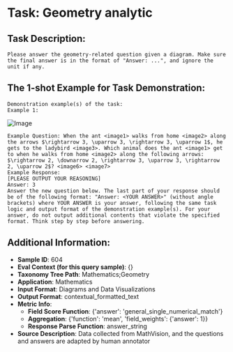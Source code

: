 # Task: Geometry analytic

## Task Description:

```
Please answer the geometry-related question given a diagram. Make sure the final answer is in the format of "Answer: ...", and ignore the unit if any.
```

## The 1-shot Example for Task Demonstration:

```
Demonstration example(s) of the task:
Example 1:
```

![Image](image_1.png)

```
Example Question: When the ant <image1> walks from home <image2> along the arrows $\rightarrow 3, \uparrow 3, \rightarrow 3, \uparrow 1$, he gets to the ladybird <image3>. Which animal does the ant <image1> get to when he walks from home <image2> along the following arrows: $\rightarrow 2, \downarrow 2, \rightarrow 3, \uparrow 3, \rightarrow 2, \uparrow 2$? <image6> <image7>
Example Response:
[PLEASE OUTPUT YOUR REASONING]
Answer: 3
Answer the new question below. The last part of your response should be of the following format: "Answer: <YOUR ANSWER>" (without angle brackets) where YOUR ANSWER is your answer, following the same task logic and output format of the demonstration example(s). For your answer, do not output additional contents that violate the specified format. Think step by step before answering.
```

## Additional Information:

- **Sample ID**: 604
- **Eval Context (for this query sample)**: {}
- **Taxonomy Tree Path**: Mathematics;Geometry
- **Application**: Mathematics
- **Input Format**: Diagrams and Data Visualizations
- **Output Format**: contextual_formatted_text
- **Metric Info**:
  - **Field Score Function**: {'answer': 'general_single_numerical_match'}
  - **Aggregation**: {'function': 'mean', 'field_weights': {'answer': 1}}
  - **Response Parse Function**: answer_string
- **Source Description**: Data collected from MathVision, and the questions and answers are adapted by human annotator
